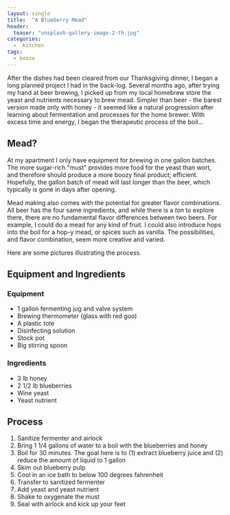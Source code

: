 ```yaml
---
layout: single
title:  "A Blueberry Mead"
header:
  teaser: "unsplash-gallery-image-2-th.jpg"
categories: 
  -  Kitchen
tags:
  - booze
---
```


After the dishes had been cleared from our Thanksgiving dinner, I began a long planned project I had in the back-log.
Several months ago, after trying my hand at beer brewing,
I picked up from my local homebrew store the yeast and nutrients necessary to brew mead.
Simpler than beer - the barest version made only with honey - it seemed like a natural progression
after learning about fermentation and processes for the home brewer.
With excess time and energy, I began the therapeutic process of the boil...

## Mead?

At my apartment I only have equipment for brewing in one gallon batches.
The more sugar-rich "must" provides more food for the yeast than wort, and therefore should produce a more boozy final product; efficient.
Hopefully, the gallon batch of mead will last longer than the beer, which typically is gone in days after opening.

Mead making also comes with the potential for greater flavor combinations.
All beer has the four same ingredients, and while there is a *ton* to explore there, there are no fundamental flavor differences between two beers.
For example, I could do a mead for any kind of fruit.
I could also introduce hops into the boil for a hop-y mead, or spices such as vanilla.
The possibilities, and flavor combination, seem more creative and varied.

Here are some pictures illustrating the process.

## Equipment and Ingredients

### Equipment

- 1 gallon fermenting jug and valve system
- Brewing thermometer (glass with red goo)
- A plastic tote
- Disinfecting solution
- Stock pot
- Big stirring spoon

### Ingredients

- 3 lb honey
- 2 1/2 lb blueberries
- Wine yeast
- Yeast nutrient

## Process

1. Sanitize fermenter and airlock
2. Bring 1 1/4 gallons of water to a boil with the blueberries and honey
3. Boil for 30 minutes. The goal here is to (1) extract blueberry juice and (2) reduce the amount of liquid to 1 gallon
4. Skim out blueberry pulp
5. Cool in an ice bath to below 100 degrees fahrenheit
6. Transfer to sanitized fermenter
7. Add yeast and yeast nutrient
8. Shake to oxygenate the must
9. Seal with airlock and kick up your feet
